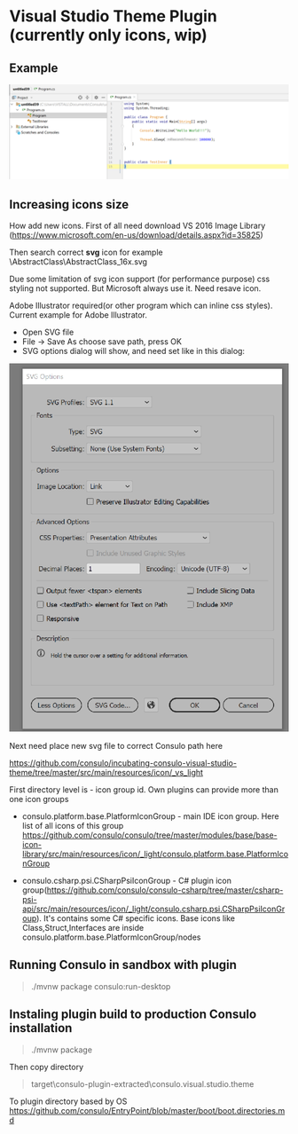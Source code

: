 # Visual Studio Theme Plugin (currently only icons, wip)

## Example

![](public/project.png)

## Increasing icons size

How add new icons. First of all need download VS 2016 Image Library (https://www.microsoft.com/en-us/download/details.aspx?id=35825)

Then search correct **svg** icon for example \AbstractClass\AbstractClass_16x.svg

Due some limitation of svg icon support (for performance purpose) css styling not supported. But Microsoft always use it. Need resave icon.

Adobe Illustrator required(or other program which can inline css styles). Current example for Adobe Illustrator.

* Open SVG file
* File -> Save As choose save path, press OK
* SVG options dialog will show, and need set like in this dialog:

![](public/export.png)

Next need place new svg file to correct Consulo path here

https://github.com/consulo/incubating-consulo-visual-studio-theme/tree/master/src/main/resources/icon/_vs_light

First directory level is - icon group id. Own plugins can provide more than one icon groups

* consulo.platform.base.PlatformIconGroup - main IDE icon group. Here list of all icons of this group https://github.com/consulo/consulo/tree/master/modules/base/base-icon-library/src/main/resources/icon/_light/consulo.platform.base.PlatformIconGroup

* consulo.csharp.psi.CSharpPsiIconGroup - C# plugin icon group(https://github.com/consulo/consulo-csharp/tree/master/csharp-psi-api/src/main/resources/icon/_light/consulo.csharp.psi.CSharpPsiIconGroup). It's contains some C# specific icons. Base icons like Class,Struct,Interfaces are inside consulo.platform.base.PlatformIconGroup/nodes

## Running Consulo in sandbox with plugin

> ./mvnw package consulo:run-desktop

## Instaling plugin build to production Consulo installation

> ./mvnw package

Then copy directory 

> target\consulo-plugin-extracted\consulo.visual.studio.theme

To plugin directory based by OS https://github.com/consulo/EntryPoint/blob/master/boot/boot.directories.md
